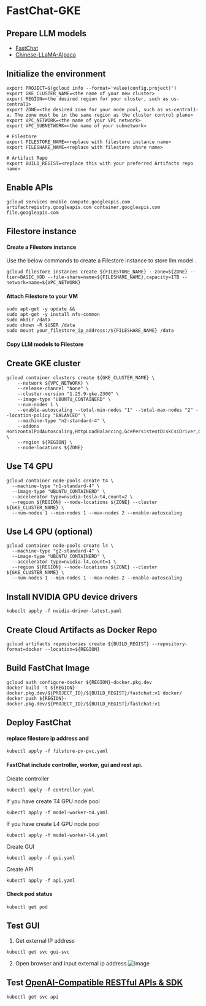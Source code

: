 # FastChat-GKE

## Prepare LLM models
- [FastChat](https://github.com/lm-sys/FastChat#model-weights)
- [Chinese-LLaMA-Alpaca](https://github.com/ymcui/Chinese-LLaMA-Alpaca)

## Initialize the environment
```
export PROJECT=$(gcloud info --format='value(config.project)')
export GKE_CLUSTER_NAME=<the name of your new cluster>
export REGION=<the desired region for your cluster, such as us-central1>
export ZONE=<the desired zone for your node pool, such as us-central1-a. The zone must be in the same region as the cluster control plane>
export VPC_NETWORK=<the name of your VPC network>
export VPC_SUBNETWORK=<the name of your subnetwork>

# Filestore
export FILESTORE_NAME=<replace with filestore instance name>
export FILESHARE_NAME=<replace with filestore share name>

# Artifact Repo
export BUILD_REGIST=<replace this with your preferred Artifacts repo name>
```

## Enable APIs
```
gcloud services enable compute.googleapis.com artifactregistry.googleapis.com container.googleapis.com file.googleapis.com
```

## Filestore instance

#### Create a Filestore instance
Use the below commands to create a Filestore instance to store llm model .
```
gcloud filestore instances create ${FILESTORE_NAME} --zone=${ZONE} --tier=BASIC_HDD --file-share=name=${FILESHARE_NAME},capacity=1TB --network=name=${VPC_NETWORK}
```
#### Attach Filestore to your VM
```
sudo apt-get -y update &&
sudo apt-get -y install nfs-common
sudo mkdir /data
sudo chown -R $USER /data
sudo mount your_filestore_ip_address:/${FILESHARE_NAME} /data
```

#### Copy LLM models to Filestore


## Create GKE cluster
```
gcloud container clusters create ${GKE_CLUSTER_NAME} \
    --network ${VPC_NETWORK} \
    --release-channel "None" \
    --cluster-version "1.25.9-gke.2300" \
    --image-type "UBUNTU_CONTAINERD" \
    --num-nodes 1 \
    --enable-autoscaling --total-min-nodes "1" --total-max-nodes "2" --location-policy "BALANCED" \
    --machine-type "n2-standard-4" \
    --addons HorizontalPodAutoscaling,HttpLoadBalancing,GcePersistentDiskCsiDriver,GcpFilestoreCsiDriver \
    --region ${REGION} \
    --node-locations ${ZONE}
```

## Use T4 GPU
```
gcloud container node-pools create t4 \
  --machine-type "n1-standard-4" \
  --image-type "UBUNTU_CONTAINERD" \
  --accelerator type=nvidia-tesla-t4,count=2 \
  --region ${REGION} --node-locations ${ZONE} --cluster ${GKE_CLUSTER_NAME} \
  --num-nodes 1 --min-nodes 1 --max-nodes 2 --enable-autoscaling
```

## Use L4 GPU (optional)

```
gcloud container node-pools create l4 \
  --machine-type "g2-standard-4" \
  --image-type "UBUNTU_CONTAINERD" \
  --accelerator type=nvidia-l4,count=1 \
  --region ${REGION} --node-locations ${ZONE} --cluster ${GKE_CLUSTER_NAME} \
  --num-nodes 1 --min-nodes 1 --max-nodes 2 --enable-autoscaling
```

## Install NVIDIA GPU device drivers
```
kubeclt apply -f nvidia-driver-latest.yaml
```

## Create Cloud Artifacts as Docker Repo
```
gcloud artifacts repositories create ${BUILD_REGIST} --repository-format=docker --location=${REGION}
```

## Build FastChat Image
```
gcloud auth configure-docker ${REGION}-docker.pkg.dev
docker build -t ${REGION}-docker.pkg.dev/${PROJECT_ID}/${BUILD_REGIST}/fastchat:v1 docker/
docker push ${REGION}-docker.pkg.dev/${PROJECT_ID}/${BUILD_REGIST}/fastchat:v1
```


## Deploy FastChat
#### replace filestore ip address and 
```
kubectl apply -f filstore-pv-pvc.yaml
```

#### FastChat include controller, worker, gui and rest api.
Create controller
```
kubectl apply -f controller.yaml
```

If you have create T4 GPU node pool
```
kubectl apply -f model-worker-t4.yaml
```

If you have create L4 GPU node pool
```
kubectl apply -f model-worker-l4.yaml
```

Create GUI
```
kubectl apply -f gui.yaml
```

Create API
```
kubectl apply -f api.yaml
```

#### Check pod status 
```
kubectl get pod
```


## Test GUI
1. Get external IP address
```
kubectl get svc gui-svc
```
2. Open browser and input external ip address
![image](https://github.com/hellof20/fastchat-gke/assets/8756642/b8d7ac9a-ec64-4630-bbcf-47d22566f101)


## Test [OpenAI-Compatible RESTful APIs & SDK](https://github.com/lm-sys/FastChat/blob/05b3bcdea6ac5106e8ef4a57f7f27a36ccaca253/docs/openai_api.md)
```
kubectl get svc api
```
